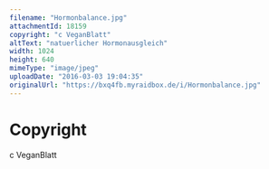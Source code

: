 ```yaml
---
filename: "Hormonbalance.jpg"
attachmentId: 18159
copyright: "c VeganBlatt"
altText: "natuerlicher Hormonausgleich"
width: 1024
height: 640
mimeType: "image/jpeg"
uploadDate: "2016-03-03 19:04:35"
originalUrl: "https://bxq4fb.myraidbox.de/i/Hormonbalance.jpg"
---
```


# Copyright

c VeganBlatt
